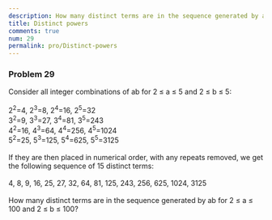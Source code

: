 ```yaml
---
description: How many distinct terms are in the sequence generated by ab for 2 ≤ a ≤ 100 and 2 ≤ b ≤ 100?
title: Distinct powers
comments: true
num: 29
permalink: pro/Distinct-powers
---
```

<div class='problem'>
<h3>Problem 29</h3>
<p>
Consider all integer combinations of ab for 2 ≤ a ≤ 5 and 2 ≤ b ≤ 5:
<br>
<br>2<sup>2</sup>=4, 2<sup>3</sup>=8, 2<sup>4</sup>=16, 2<sup>5</sup>=32  
<br> 
3<sup>2</sup>=9, 3<sup>3</sup>=27, 3<sup>4</sup>=81, 3<sup>5</sup>=243 
<br>
4<sup>2</sup>=16, 4<sup>3</sup>=64, 4<sup>4</sup>=256, 4<sup>5</sup>=1024 
<br>  
5<sup>2</sup>=25, 5<sup>3</sup>=125, 5<sup>4</sup>=625, 5<sup>5</sup>=3125 
 
<br>
<br>
If they are then placed in numerical order, with any repeats removed, we get the following sequence of 15 distinct terms:
<br>
<br>
4, 8, 9, 16, 25, 27, 32, 64, 81, 125, 243, 256, 625, 1024, 3125
<br>
<br>
How many distinct terms are in the sequence generated by ab for 2 ≤ a ≤ 100 and 2 ≤ b ≤ 100?
</p></div>
